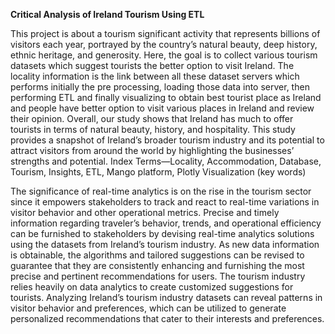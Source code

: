 **Critical Analysis of Ireland Tourism Using ETL**


This project is about a tourism significant activity that represents billions of visitors each year, portrayed by the
country’s natural beauty, deep history, ethnic heritage, and generosity. Here, the goal is to collect various tourism datasets
which suggest tourists the better option to visit Ireland. The locality information is the link between all these dataset servers
which performs initially the pre processing, loading those data into server, then performing ETL and finally visualizing to obtain
best tourist place as Ireland and people have better option to visit various places in Ireland and review their opinion. Overall, our
study shows that Ireland has much to offer tourists in terms of natural beauty, history, and hospitality. This study provides a
snapshot of Ireland’s broader tourism industry and its potential to attract visitors from around the world by highlighting the
businesses’ strengths and potential. Index Terms—Locality, Accommodation, Database, Tourism,
Insights, ETL, Mango platform, Plotly Visualization (key words)

The significance of real-time analytics is on the rise in the tourism sector since it empowers
stakeholders to track and react to real-time variations in visitor behavior and other operational metrics. Precise and
timely information regarding traveler’s behavior, trends, and operational efficiency can be furnished to stakeholders by
devising real-time analytics solutions using the datasets from Ireland’s tourism industry. As new data information is obtainable, the algorithms and
tailored suggestions can be revised to guarantee that they are consistently enhancing and furnishing the most precise and
pertinent recommendations for users. The tourism industry relies heavily on data analytics to create customized suggestions for tourists. Analyzing Ireland’s tourism industry datasets
can reveal patterns in visitor behavior and preferences, which can be utilized to generate personalized recommendations that
cater to their interests and preferences.
